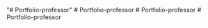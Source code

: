 "# Portfolio-professor" 
#   P o r t f o l i o - p r o f e s s o r  
 #   P o r t f o l i o - p r o f e s s o r  
 #   P o r t f o l i o - p r o f e s s o r  
 